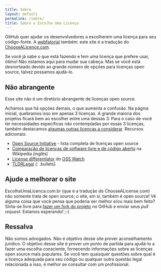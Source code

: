 ```yaml
---
title: Sobre
layout: default
permalink: /sobre/
title: Sobre o Escolha Uma Licença
---
```


GitHub quer ajudar os desenvolvedores a escolherem uma licença para seu código-fonte. A [webfatorial](http://webfatorial.com/) também: este site é a tradução do [ChooseALicence.com](http://choosealicense.com/).

Se você já sabe o que está fazendo e tem uma licença que prefere usar, ótimo! Não estamos aqui para mudar sua cabeça. Mas se você está desnorteado devido ao grande número de opções para licenças open source, talvez possamos ajudá-lo.

## Não abrangente

Esse site não é um diretório abrangente de licenças open source.

Achamos que há opções demais, o que aumenta a confusão. Na página inicial, quebramos isso em apenas 3 licenças. A grande maioria dos projetos ficará bem ao escolher entre uma dessas 3. Para o caso de você ter necessidades específicas não contempladas por essas 3 licenças, também destacamos [algumas outras licenças a considerar](/licencas/). Recursos adicionais:

* [Open Source Initiative](http://opensource.org/licenses/) - lista completa de licenças open source
* [Comparação de licenças de software livre e de código aberto](http://en.wikipedia.org/wiki/Comparison_of_free_and_open-source_software_licenses) na Wikipedia (inglês)
* [License differentiator](http://www.oss-watch.ac.uk/apps/licdiff/) do [OSS Watch](http://www.oss-watch.ac.uk/)
* [TLDRLegal](http://www.tldrlegal.com/)
{: .bullets}

## Ajude a melhorar o site

EscolhaUmaLicenca.com.br (que é a tradução do ChooseALicense.com) não somente trata de open source; o site, em si, também é open source! Vê alguma coisa que você pensa que poderia ser melhor e/ou mais bem feito? Sinta-se livre para [fazer um fork do projeto](https://github.com/webfatorial/escolhaumalicenca.com.br) no GitHub e enviar seus _pull request_. Estamos esperando!  ;-)

## Ressalva

Não somos advogados. Não é objetivo desse site prover aconselhamento jurídico. O objetivo desse site é prover um ponto de partida para ajudá-lo a fazer uma escolha consciente, fornecendo informações sobre as licenças open source mais populares. Se você tem quaisquer questões sobre qual é a licença adequada para seu código ou qualquer outra questão legal relacionada a isso, é melhor se consultar com um profissional.
